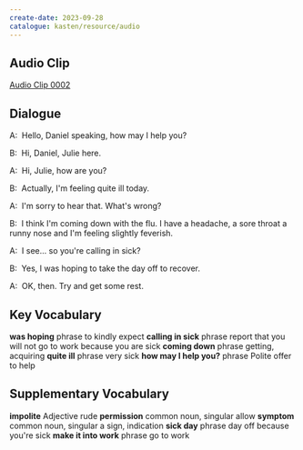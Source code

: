 ```yaml
---
create-date: 2023-09-28
catalogue: kasten/resource/audio
---
```


## Audio Clip
[Audio Clip 0002](https://archive.org/download/englishpod_all/englishpod_0002dg.mp3)

## Dialogue
A:  Hello, Daniel speaking, how may I help you?

B:  Hi, Daniel, Julie here.

A:  Hi, Julie, how are you?

B:  Actually, I'm feeling quite ill today.

A:  I'm sorry to hear that. What's wrong?

B:  I think I'm coming down with the flu.  I have a headache, a sore throat a runny nose and I'm feeling slightly feverish.

A:  I see... so you're calling in sick?

B:  Yes, I was hoping to take the day off to recover.

A:  OK, then. Try and get some rest.

## Key Vocabulary
**was hoping**            phrase   to kindly expect
**calling in sick**       phrase   report that you will not go to work because you are sick
**coming down**           phrase   getting, acquiring
**quite ill**             phrase   very sick
**how may I help you?**   phrase   Polite offer to help

## Supplementary Vocabulary
**impolite**            Adjective               rude
**permission**          common noun, singular   allow
**symptom**             common noun, singular   a sign, indication
**sick day**            phrase                  day off because you're sick
**make it into work**   phrase                  go to work
